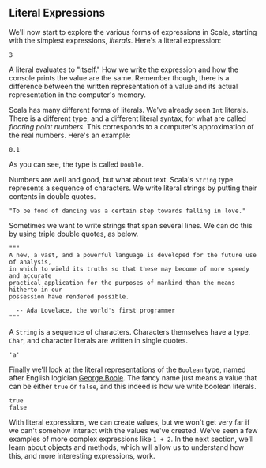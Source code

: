 ## Literal Expressions

We'll now start to explore the various forms of expressions in Scala, starting with the simplest expressions, *literals*. Here's a literal expression:

```tut:book
3
```

A literal evaluates to "itself." How we write the expression and how the console prints the value are the same. Remember though, there is a difference between the written representation of a value and its actual representation in the computer's memory.

Scala has many different forms of literals. We've already seen `Int` literals. There is a different type, and a different literal syntax, for what are called *floating point numbers*. This corresponds to a computer's approximation of the real numbers. Here's an example:

```tut:book
0.1
```

As you can see, the type is called `Double`.

Numbers are well and good, but what about text. Scala's `String` type represents a sequence of characters. We write literal strings by putting their contents in double quotes.

```tut:book
"To be fond of dancing was a certain step towards falling in love."
```

Sometimes we want to write strings that span several lines. We can do this by using triple double quotes, as below.

```tut:book
"""
A new, a vast, and a powerful language is developed for the future use of analysis,
in which to wield its truths so that these may become of more speedy and accurate
practical application for the purposes of mankind than the means hitherto in our
possession have rendered possible.

  -- Ada Lovelace, the world's first programmer
"""
```

A `String` is a sequence of characters. Characters themselves have a type, `Char`, and character literals are written in single quotes.

```tut:book
'a'
```

Finally we'll look at the literal representations of the `Boolean` type, named after English logician [George Boole](https://en.wikipedia.org/wiki/George_Boole). The fancy name just means a value that can be either `true` or `false`, and this indeed is how we write boolean literals.

```tut:book
true
false
```

With literal expressions, we can create values, but we won't get very far if we can't somehow interact with the values we've created. We've seen a few examples of more complex expressions like `1 + 2`. In the next section, we'll learn about objects and methods, which will allow us to understand how this, and more interesting expressions, work.

